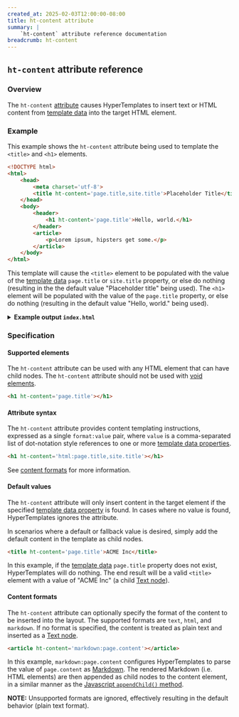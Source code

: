 ```yaml
---
created_at: 2025-02-03T12:00:00-08:00
title: ht-content attribute
summary: |
    `ht-content` attribute reference documentation
breadcrumb: ht-content
---
```


## `ht-content` attribute reference

<auto-toc selectors='h3,h4,h5,h6'></auto-toc>

### Overview 

The `ht-content` [attribute] causes HyperTemplates to insert text or HTML content from [template data] into the target HTML element.

### Example

This example shows the `ht-content` attribute being used to template the `<title>` and `<h1>` elements.

<code-snippet ht-element filename='layout.html' highlight='5,9' with-line-numbers>

```html
<!DOCTYPE html>
<html>
    <head>
        <meta charset='utf-8'>
        <title ht-content='page.title,site.title'>Placeholder Title</title>
    </head>
    <body>
        <header>
            <h1 ht-content='page.title'>Hello, world.</h1>
        </header>
        <article>
            <p>Lorem ipsum, hipsters get some.</p>
        </article>
    </body>
</html>
```

</code-snippet>

This template will cause the `<title>` element to be populated with the value of the [template data] `page.title` or `site.title` property, or else do nothing (resulting in the the default value "Placeholder title" being used).
The `<h1>` element will be populated with the value of the `page.title` property, or else do nothing (resulting in the default value "Hello, world." being used).

<details><summary><strong>Example output <code>index.html</code></strong></summary>

Let's see what happens when we process this template with the following [template data].

```javascript
{
    site: {
        title: "Acme, Inc"
    }
}
```

Notice that this example template data object does have a `site.title` property, but does not have a `page.title` property.
The `<title>` element child [Text node] (`"Placeholder Title"`) will be replaced by the value of `site.title`.
What will happen to the `<h1>` element?

```html
<!DOCTYPE html>
<html>
    <head>
        <meta charset='utf-8'>
        <title>Acme, Inc</title>
    </head>
    <body>
        <header>
            <h1>Hello, world.</h1>
        </header>
        <article>
            <p>Lorem ipsum, hipsters get some.</p>
        </article>
    </body>
</html>
```

The `<h1>` element was not modified because the example template data did not contain a value for `page.title`.
This simple example demonstrates how to configure default values using HyperTemplates – just include them in the template using HTML!

</details>

### Specification

#### Supported elements

The `ht-content` attribute can be used with any HTML element that can have child nodes.
The `ht-content` attribute should not be used with [void elements].

```html
<h1 ht-content='page.title'></h1>
```

#### Attribute syntax

The `ht-content` attribute provides content templating instructions, expressed as a single `format:value` pair, where `value` is a comma-separated list of dot-notation style references to one or more [template data properties].

```html
<h1 ht-content='html:page.title,site.title'></h1>
```

See [content formats] for more information.

#### Default values

The `ht-content` attribute will only insert content in the target element if the specified [template data property] is found.
In cases where no value is found, HyperTemplates ignores the attribute.

In scenarios where a default or fallback value is desired, simply add the default content in the template as child nodes.

```html
<title ht-content='page.title'>ACME Inc</title>
```

In this example, if the [template data] `page.title` property does not exist, HyperTemplates will do nothing.
The end result will be a valid `<title>` element with a value of "ACME Inc" (a child [Text node]).

#### Content formats

The `ht-content` attribute can optionally specify the format of the content to be inserted into the layout.
The supported formats are `text`, `html`, and `markdown`.
If no format is specified, the content is treated as plain text and inserted as a [Text node].

```html
<article ht-content='markdown:page.content'></article>
```

In this example, `markdown:page.content` configures HyperTemplates to parse the value of `page.content` as [Markdown].
The rendered Markdown (i.e. HTML elements) are then appended as child nodes to the content element, in a similar manner as the [Javascript `appendChild()` method].

<doc-quote ht-element notice>

**NOTE:** Unsupported formats are ignored, effectively resulting in the default behavior (plain text format).

</doc-quote>


<!-- Links -->
[attribute]: https://developer.mozilla.org/en-US/docs/Web/HTML/Attributes
[template data]: /docs/reference/core/data/
[template data property]: /docs/reference/core/data/#template-data-property
[template data properties]: /docs/reference/core/data/#template-data-property
[void elements]: https://developer.mozilla.org/en-US/docs/Glossary/Void_element
[Text node]: https://developer.mozilla.org/en-US/docs/Web/API/Text
[Text nodes]: https://developer.mozilla.org/en-US/docs/Web/API/Text
[Element node]: https://developer.mozilla.org/en-US/docs/Web/API/Element
[Element nodes]: https://developer.mozilla.org/en-US/docs/Web/API/Element
[Markdown]: /docs/reference/core/markdown/
[Javascript `appendChild()` method]: https://developer.mozilla.org/en-US/docs/Web/API/Node/appendChild
[content formats]: #content-formats
